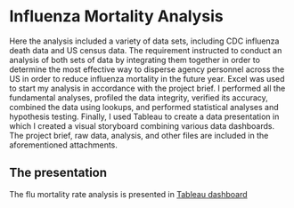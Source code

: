 # Influenza Mortality Analysis
Here the analysis included a variety of data sets, including CDC influenza death
data and US census data. The requirement instructed to conduct an analysis of both
sets of data by integrating them together in order to determine the most effective
way to disperse agency personnel across the US in order to reduce influenza
mortality in the future year.
Excel was used to start my analysis in accordance with the project brief. I
performed all the fundamental analyses, profiled the data integrity, verified its
accuracy, combined the data using lookups, and performed statistical analyses and
hypothesis testing. Finally, I used Tableau to create a data presentation in which I
created a visual storyboard combining various data dashboards.
The project brief, raw data, analysis, and other files are included in the
aforementioned attachments.

## The presentation
 The flu mortality rate analysis is presented in [Tableau dashboard](https://public.tableau.com/authoring/Task2_9Storytellingwithdatapresentations/ThePresentation#1 )


